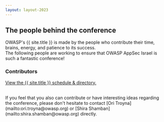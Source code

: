 ```yaml
---
layout: layout-2023
---
```


## The people behind the conference

OWASP's {{ site.title }} is made by the people who contribute their time, brains, energy, and patience to its success.   
The following people are working to ensure that OWASP AppSec Israel is such a fantastic conference!  

### Contributors

<a id="sched-embed" href="https://{{ site.sched }}/directory/artists" data-sched-bg="dark" data-sched-sidebar="no">View the {{ site.title }} schedule &amp; directory.</a><script type="text/javascript" src="https://{{ site.sched }}/js/embed.js"></script> 

<br/>
If you feel that you also can contribute or have interesting ideas regarding the conference,   
please don't hesitate to contact [Ori Troyna](mailto:ori.troyna@owasp.org) or [Shira Shamban](mailto:shira.shamban@owasp.org) directly.
